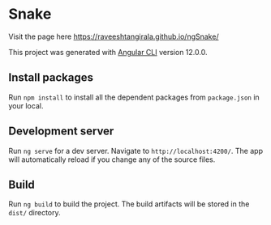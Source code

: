 # Snake

Visit the page here https://raveeshtangirala.github.io/ngSnake/

This project was generated with [Angular CLI](https://github.com/angular/angular-cli) version 12.0.0.

## Install packages
Run `npm install` to install all the dependent packages from `package.json` in your local.

## Development server

Run `ng serve` for a dev server. Navigate to `http://localhost:4200/`. The app will automatically reload if you change any of the source files.

## Build

Run `ng build` to build the project. The build artifacts will be stored in the `dist/` directory.
